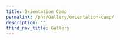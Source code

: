 ```yaml
---
title: Orientation Camp
permalink: /phs/Gallery/orientation-camp/
description: ""
third_nav_title: Gallery
---
```

